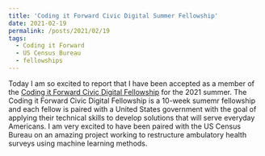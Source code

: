 ```yaml
---
title: 'Coding it Forward Civic Digital Summer Fellowship'
date: 2021-02-19
permalink: /posts/2021/02/19
tags:
  - Coding it Forward
  - US Census Bureau
  - fellowships
---
```


Today I am so excited to report that I have been accepted as a member of the [Coding it Forward Civic Digital Fellowship](https://www.codingitforward.com/civic-digital-fellowship) for the 2021 summer.  The Coding it Forward Civic Digital Fellowship is a 10-week sumemr fellowship and each fellow is paired with a United States government with the goal of applying their technical skills to develop solutions that will serve everyday Americans.  I am very excited to have been paired with the US Census Bureau on an amazing project working to restructure ambulatory health surveys using machine learning methods.

